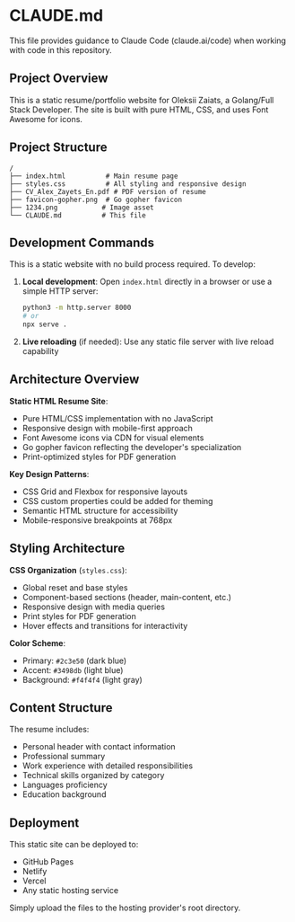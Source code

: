 # CLAUDE.md

This file provides guidance to Claude Code (claude.ai/code) when working with code in this repository.

## Project Overview

This is a static resume/portfolio website for Oleksii Zaiats, a Golang/Full Stack Developer. The site is built with pure HTML, CSS, and uses Font Awesome for icons.

## Project Structure

```
/
├── index.html          # Main resume page
├── styles.css          # All styling and responsive design
├── CV_Alex_Zayets_En.pdf # PDF version of resume
├── favicon-gopher.png  # Go gopher favicon
├── 1234.png           # Image asset
└── CLAUDE.md          # This file
```

## Development Commands

This is a static website with no build process required. To develop:

1. **Local development**: Open `index.html` directly in a browser or use a simple HTTP server:
   ```bash
   python3 -m http.server 8000
   # or
   npx serve .
   ```

2. **Live reloading** (if needed): Use any static file server with live reload capability

## Architecture Overview

**Static HTML Resume Site**:
- Pure HTML/CSS implementation with no JavaScript
- Responsive design with mobile-first approach
- Font Awesome icons via CDN for visual elements
- Go gopher favicon reflecting the developer's specialization
- Print-optimized styles for PDF generation

**Key Design Patterns**:
- CSS Grid and Flexbox for responsive layouts
- CSS custom properties could be added for theming
- Semantic HTML structure for accessibility
- Mobile-responsive breakpoints at 768px

## Styling Architecture

**CSS Organization** (`styles.css`):
- Global reset and base styles
- Component-based sections (header, main-content, etc.)
- Responsive design with media queries
- Print styles for PDF generation
- Hover effects and transitions for interactivity

**Color Scheme**:
- Primary: `#2c3e50` (dark blue)
- Accent: `#3498db` (light blue)
- Background: `#f4f4f4` (light gray)

## Content Structure

The resume includes:
- Personal header with contact information
- Professional summary
- Work experience with detailed responsibilities
- Technical skills organized by category
- Languages proficiency
- Education background

## Deployment

This static site can be deployed to:
- GitHub Pages
- Netlify
- Vercel
- Any static hosting service

Simply upload the files to the hosting provider's root directory.